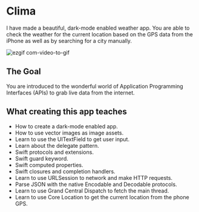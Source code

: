 
#  Clima

I have made a beautiful, dark-mode enabled weather app. You are able to check the weather for the current location based on the GPS data from the iPhone as well as by searching for a city manually. 

![ezgif com-video-to-gif](https://github.com/mesutgdk/Clima/assets/112901255/c927037c-ac38-4ee3-8847-0c4fa07b9d8d)


## The Goal

You are introduced to the wonderful world of Application Programming Interfaces (APIs) to grab live data from the internet.


## What creating this app teaches

* How to create a dark-mode enabled app.
* How to use vector images as image assets.
* Learn to use the UITextField to get user input. 
* Learn about the delegate pattern.
* Swift protocols and extensions. 
* Swift guard keyword. 
* Swift computed properties.
* Swift closures and completion handlers.
* Learn to use URLSession to network and make HTTP requests.
* Parse JSON with the native Encodable and Decodable protocols. 
* Learn to use Grand Central Dispatch to fetch the main thread.
* Learn to use Core Location to get the current location from the phone GPS. 

